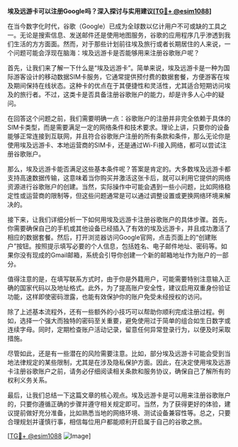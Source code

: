 **埃及远游卡可以注册Google吗？深入探讨与实用建议[[TG💪+ @esim1088](https://t.me/s/esim1088)]**

在当今数字化时代，谷歌（Google）已成为全球数以亿计用户不可或缺的工具之一。无论是搜索信息、发送邮件还是使用地图服务，谷歌的应用程序几乎渗透到我们生活的方方面面。然而，对于那些计划前往埃及旅行或者长期居住的人来说，一个问题可能会浮现在脑海：埃及远游卡是否能够用来注册谷歌账户呢？

首先，让我们来了解一下什么是“埃及远游卡”。简单来说，埃及远游卡是一种为国际游客设计的移动数据SIM卡服务，它通常提供预付费的数据套餐，方便游客在埃及期间保持在线状态。这种卡的优点在于其便捷性和灵活性，尤其适合短期访问埃及的旅行者。不过，这类卡是否具备注册谷歌账户的能力，却是许多人心中的疑问。

在回答这个问题之前，我们需要明确一点：谷歌账户的注册并非完全依赖于具体的SIM卡类型，而是需要满足一定的网络条件和技术要求。理论上讲，只要你的设备能够正常连接到互联网，并且符合谷歌账户注册的所有条款和条件，那么无论你是使用埃及远游卡、本地运营商的SIM卡，还是通过Wi-Fi接入网络，都可以尝试注册谷歌账户。

那么，埃及远游卡能否满足这些基本条件呢？答案是肯定的。大多数埃及远游卡都支持高速数据传输，这意味着当你购买并激活这张卡后，就可以利用它提供的网络资源进行谷歌账户的创建。当然，实际操作中可能会遇到一些小问题，比如网络稳定性或运营商的限制等，但这些问题通常是可以通过调整设置或更换网络环境来解决的。

接下来，让我们详细分析一下如何用埃及远游卡注册谷歌账户的具体步骤。首先，你需要确保自己的手机或其他设备已经插入了有效的埃及远游卡，并且成功激活了相应的数据套餐。然后，打开浏览器访问Google官网，点击页面上的“创建账户”按钮。按照提示填写必要的个人信息，包括姓名、电子邮件地址、密码等。如果你没有现成的Gmail邮箱，系统会引导你创建一个新的邮箱地址作为账户的一部分。

值得注意的是，在填写联系方式时，由于你是外籍用户，可能需要特别注意输入正确的国家代码以及地址格式。此外，为了提高账户安全性，建议启用双重身份验证功能，这样即使密码泄露，也能有效保护你的账户免受未经授权的访问。

除了上述基本流程外，还有一些额外的小技巧可以帮助你顺利完成注册过程。例如，选择一个强大而独特的密码至关重要，避免使用过于简单的组合如生日数字或连续字母。同时，定期检查账户活动记录，留意任何异常登录行为，以便及时采取措施。

尽管如此，还是有一些潜在的风险需要注意。比如，部分埃及远游卡可能会受到当地法律规定的某些限制，尤其是在涉及隐私保护方面。因此，在决定使用埃及远游卡注册谷歌账户之前，请务必仔细阅读相关条款和服务协议，确保自己了解所有的权利义务关系。

最后，让我们总结一下这篇文章的核心观点。埃及远游卡是可以用来注册谷歌账户的，只要你遵循正确的步骤并遵守相关规定即可。当然，为了获得更好的体验，建议提前做好充分准备，比如熟悉当地的网络环境、测试设备兼容性等。总之，只要合理规划并谨慎行事，相信每位用户都能顺利开启属于自己的谷歌之旅。

[[TG💪+ @esim1088](https://t.me/s/esim1088) ![Image](https://i.postimg.cc/4NQfJmqS/Snipaste-2025-05-13-00-14-12.png)]